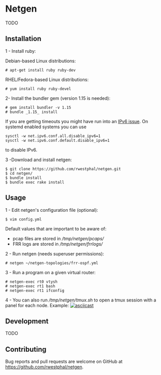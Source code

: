 # Netgen

TODO

## Installation

1 - Install ruby:

Debian-based Linux distributions:
```
# apt-get install ruby ruby-dev
```

RHEL/Fedora-based Linux distributions:
```
# yum install ruby ruby-devel
```

2- Install the bundler gem (version 1.15 is needed):
```
# gem install bundler -v 1.15
# bundle _1.15_ install
```

If you are getting timeouts you might have run into an [IPv6 issue](https://help.rubygems.org/discussions/problems/31074-timeout-error).
On systemd enabled systems you can use

```
sysctl -w net.ipv6.conf.all.disable_ipv6=1
sysctl -w net.ipv6.conf.default.disable_ipv6=1
```

to disable IPv6.

3 -Download and install netgen:
```
$ git clone https://github.com/rwestphal/netgen.git
$ cd netgen/
$ bundle install
$ bundle exec rake install
```

## Usage

1 - Edit netgen's configuration file (optional):
```
$ vim config.yml
```

Default values that are important to be aware of:
* pcap files are stored in _/tmp/netgen/pcaps/_
* FRR logs are stored in _/tmp/netgen/frrlogs/_

2 - Run netgen (needs superuser permissions):
```
# netgen ~/netgen-topologies/frr-ospf.yml
```

3 - Run a program on a given virtual router:
```
# netgen-exec rt0 vtysh
# netgen-exec rt1 bash
# netgen-exec rt1 ifconfig
```

4 - You can also run _/tmp/netgen/tmux.sh_ to open a tmux session with a panel for each node. Example:
[![asciicast](https://asciinema.org/a/eMNd36SBODiHxE4rF51RYnKun.svg)](https://asciinema.org/a/eMNd36SBODiHxE4rF51RYnKun)

## Development

TODO

## Contributing

Bug reports and pull requests are welcome on GitHub at https://github.com/rwestphal/netgen.
